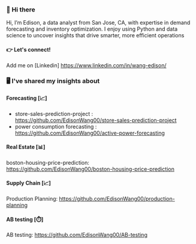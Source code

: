 ### 👋 Hi there

Hi, I’m Edison, a data analyst from San Jose, CA, with expertise in demand forecasting and inventory optimization. I enjoy using Python and data science to uncover insights that drive smarter, more efficient operations

#### 👉 Let's connect!
Add me on [Linkedin] https://www.linkedin.com/in/wang-edison/


### 🖥️ I've shared my insights about

####  Forecasting [📈]

- store-sales-prediction-project : https://github.com/EdisonWang00/store-sales-prediction-project
- power consumption forecasting : https://github.com/EdisonWang00/active-power-forecasting
####  Real Estate [📊]
boston-housing-price-prediction: https://github.com/EdisonWang00/boston-housing-price-prediction

####  Supply Chain [📈]
Production Planning: https://github.com/EdisonWang00/production-planning
####  AB testing [⏱️]
AB testing: https://github.com/EdisonWang00/AB-testing

